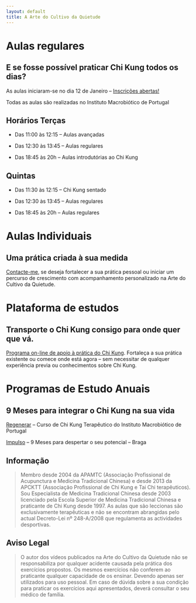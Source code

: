 ```yaml
---
layout: default 
title: A Arte do Cultivo da Quietude
---
```

# Aulas regulares

## E se fosse possível praticar Chi Kung todos os dias?

As aulas iniciaram-se no dia 12 de Janeiro – [Inscrições abertas!](/aulas.html)

Todas as aulas são realizadas no Instituto Macrobiótico de Portugal

## Horários Terças

+ Das 11:00 às 12:15 – Aulas avançadas

+ Das 12:30 às 13:45 – Aulas regulares

+ Das 18:45 às 20h – Aulas introdutórias ao Chi Kung

## Quintas

+ Das 11:30 às 12:15 – Chi Kung sentado

+ Das 12:30 às 13:45 – Aulas regulares

+ Das 18:45 às 20h – Aulas regulares

# Aulas Individuais

## Uma prática criada à sua medida

[Contacte-me](/contacto.html), se deseja fortalecer a sua prática pessoal ou iniciar um percurso de crescimento com acompanhamento personalizado na Arte do Cultivo da Quietude.

# Plataforma de estudos

## Transporte o Chi Kung consigo para onde quer que vá.

[Programa on-line de apoio à prática do Chi Kung](http://dojo.pt). Fortaleça a sua prática existente ou comece onde está agora – sem necessitar de qualquer experiência previa ou conhecimentos sobre Chi Kung.

# Programas de Estudo Anuais

## 9 Meses para integrar o Chi Kung na sua vida

[Regenerar](http://regenerar.org) – Curso de Chi Kung Terapêutico do Instituto Macrobiótico de Portugal

[Impulso](http://criarimpulso.com) – 9 Meses para despertar o seu potencial – Braga

## Informação

>Membro desde 2004 da APAMTC (Associação Profissional de Acupunctura e Medicina Tradicional Chinesa) e desde 2013 da APCKTT (Associação Profissional de Chi Kung e Tai Chi terapêuticos). Sou Especialista de Medicina Tradicional Chinesa desde 2003 licenciado pela Escola Superior de Medicina Tradicional Chinesa e praticante de Chi Kung desde 1997. As aulas que são leccionas são exclusivamente terapêuticas e não se encontram abrangidas pelo actual Decreto-Lei nº 248-A/2008 que regulamenta as actividades desportivas.

## Aviso Legal

>O autor dos vídeos publicados na Arte do Cultivo da Quietude não se responsabiliza por qualquer acidente causada pela prática dos exercícios propostos. Os mesmos exercícios não conferem ao praticante qualquer capacidade de os ensinar. Devendo apenas ser utilizados para uso pessoal. Em caso de dúvida sobre a sua condição para praticar os exercícios aqui apresentados, deverá consultar o seu médico de família.